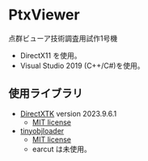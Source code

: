 # PtxViewer
点群ビューア技術調査用試作1号機

* DirectX11 を使用。
* Visual Studio 2019 (C++/C#)を使用。

## 使用ライブラリ
* [DirectXTK](https://github.com/microsoft/DirectXTK) version 2023.9.6.1
	* [MIT license](https://github.com/microsoft/DirectXTK/blob/main/LICENSE)
* [tinyobjloader](https://github.com/tinyobjloader/tinyobjloader.git)
    * [MIT license](https://github.com/tinyobjloader/tinyobjloader?tab=License-1-ov-file#readme)
    * earcut は未使用。
